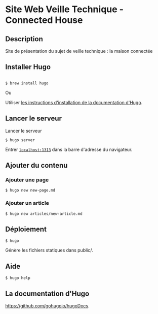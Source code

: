 # Site Web Veille Technique - Connected House

## Description ##

Site de présentation du sujet de veille technique : la maison connectée

## Installer Hugo 

```

$ brew install hugo

```
Ou

Utiliser [les instructions d'installation de la documentation d'Hugo](https://gohugo.io/overview/installing/).

## Lancer le serveur

Lancer le serveur 

    $ hugo server

Entrer [`localhost:1313`](https://localhost:1313) dans la barre d'adresse du navigateur.

## Ajouter du contenu

### Ajouter une page 

    $ hugo new new-page.md

### Ajouter un article

    $ hugo new articles/new-article.md

## Déploiement

    $ hugo

Génère les fichiers statiques dans public/.


## Aide

    $ hugo help

## La documentation d'Hugo

 https://github.com/gohugoio/hugoDocs. 


